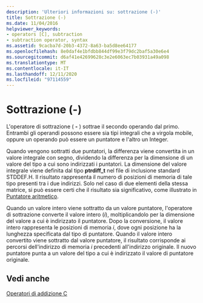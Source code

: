 ```yaml
---
description: 'Ulteriori informazioni su: sottrazione (-)'
title: Sottrazione (-)
ms.date: 11/04/2016
helpviewer_keywords:
- operators [C], subtraction
- subtraction operator, syntax
ms.assetid: 9cacba7d-20b3-4372-8a63-ba5d8ee64177
ms.openlocfilehash: 8e0daf4e1bfdbb844df99e3f79dc2baf5a30e6e4
ms.sourcegitcommit: d6af41e42699628c3e2e6063ec7b03931a49a098
ms.translationtype: MT
ms.contentlocale: it-IT
ms.lasthandoff: 12/11/2020
ms.locfileid: "97114559"
---
```

# <a name="subtraction--"></a>Sottrazione (-)

L'operatore di sottrazione ( **-** ) sottrae il secondo operando dal primo. Entrambi gli operandi possono essere sia tipi integrali che a virgola mobile, oppure un operando può essere un puntatore e l'altro un Integer.

Quando vengono sottratti due puntatori, la differenza viene convertita in un valore integrale con segno, dividendo la differenza per la dimensione di un valore del tipo a cui sono indirizzati i puntatori. La dimensione del valore integrale viene definita dal tipo **ptrdiff_t** nel file di inclusione standard STDDEF.H. Il risultato rappresenta il numero di posizioni di memoria di tale tipo presenti tra i due indirizzi. Solo nel caso di due elementi della stessa matrice, si può essere certi che il risultato sia significativo, come illustrato in [Puntatore aritmetico](../c-language/pointer-arithmetic.md).

Quando un valore intero viene sottratto da un valore puntatore, l'operatore di sottrazione converte il valore intero (*i*), moltiplicandolo per la dimensione del valore a cui è indirizzato il puntatore. Dopo la conversione, il valore intero rappresenta le posizioni di memoria *i*, dove ogni posizione ha la lunghezza specificata dal tipo di puntatore. Quando il valore intero convertito viene sottratto dal valore puntatore, il risultato corrisponde ai percorsi dell'indirizzo di memoria *i* precedenti all'indirizzo originale. Il nuovo puntatore punta a un valore del tipo a cui è indirizzato il valore di puntatore originale.

## <a name="see-also"></a>Vedi anche

[Operatori di addizione C](../c-language/c-additive-operators.md)
